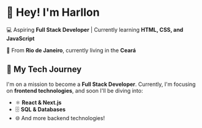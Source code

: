 # 👋 Hey! I'm Harllon  

💻 Aspiring **Full Stack Developer** | Currently learning **HTML, CSS, and JavaScript**  

📍 From **Rio de Janeiro**, currently living in the **Ceará**  

## 🚀 My Tech Journey  
I'm on a mission to become a **Full Stack Developer**. Currently, I'm focusing on **frontend technologies**, and soon I'll be diving into:  
- ⚛️ **React & Next.js**  
- 🗄️ **SQL & Databases**  
- 🌐 And more backend technologies!  
